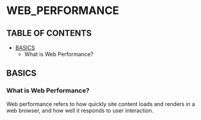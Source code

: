 # WEB_PERFORMANCE

## TABLE OF CONTENTS

- [BASICS](#basics)
  - What is Web Performance?

<a name="basics"/>

## BASICS

### What is Web Performance?

Web performance refers to how quickly site content loads and renders in a web browser, and how well it responds to user interaction.
